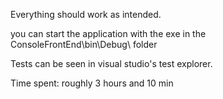Everything should work as intended.

you can start the application with the exe in the ConsoleFrontEnd\bin\Debug\ folder

Tests can be seen in visual studio's test explorer.

Time spent: roughly 3 hours and 10 min